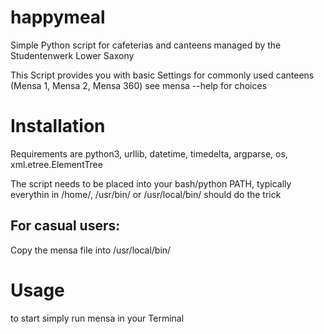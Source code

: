 # happymeal
Simple Python script for cafeterias and canteens managed by the Studentenwerk Lower Saxony 

This Script provides you with basic Settings for commonly used canteens (Mensa 1, Mensa 2, Mensa 360) see mensa --help for choices

# Installation
Requirements are python3, urllib, datetime, timedelta, argparse, os, xml.etree.ElementTree

The script needs to be placed into your bash/python PATH, typically everythin in /home/, /usr/bin/ or /usr/local/bin/ should do the trick

## For casual users:
Copy the mensa file into /usr/local/bin/

# Usage
to start simply run mensa in your Terminal
